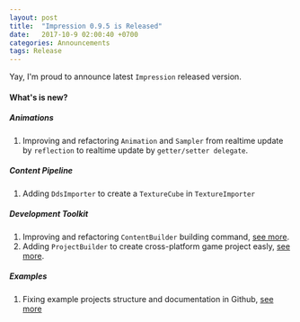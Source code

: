 ```yaml
---
layout: post
title:  "Impression 0.9.5 is Released"
date:   2017-10-9 02:00:40 +0700
categories: Announcements
tags: Release
---
```


Yay, I'm proud to announce latest <code>Impression</code> released version.

#### What's is new?
##### Animations
1.  Improving and refactoring <code>Animation</code> and <code>Sampler</code> from realtime update by <code>reflection</code> to realtime update by <code>getter/setter delegate</code>.

##### Content Pipeline
1.  Adding <code>DdsImporter</code> to create a <code>TextureCube</code> in <code>TextureImporter</code>

##### Development Toolkit
1.  Improving and refactoring <code>ContentBuilder</code> building command, [see more](/docs/content-pipeline/building). 
2.  Adding <code>ProjectBuilder</code> to create cross-platform game project easly, [see more](/docs/getting-started/basic-usage).

##### Examples
1.  Fixing example projects structure and documentation in Github, [see more](https://github.com/impression3d)

